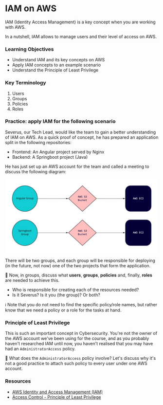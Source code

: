 # IAM on AWS

IAM (Identity Access Management) is a key concept when you are working with AWS.

In a nutshell, IAM allows to manage users and their level of access on AWS.

### Learning Objectives
- Understand IAM and its key concepts on AWS
- Apply IAM concepts to an example scenario
- Understand the Principle of Least Privilege


### Key Terminology

1. Users
2. Groups
3. Policies
4. Roles


### Practice: apply IAM for the following scenario

Severus, our Tech Lead, would like the team to gain a better understanding of IAM on AWS. As a quick proof of concept, he has prepared an application split in the following repositories:

- Frontend: An Angular project served by Nginx
- Backend: A Springboot project (Java)

He has just set up an AWS account for the team and called a meeting to discuss the following diagram:

![IAM on AWS scenario](assets/iam-on-aws.jpg?raw=true "IAM on AWS scenario")

There will be two groups, and each group will be responsible for deploying (in the future, not now) one of the two projects that form the application.

:pencil: Now, in groups, discuss what **users**, **groups**, **policies** and, finally, **roles** are needed to achieve this.
- Who is responsible for creating each of the resources needed?
- Is it Severus? Is it you (the group)? Or both?

:information_source: Note that you do not need to find the specific policy/role names, but rather know that we need a policy or a role for the tasks at hand.


### Principle of Least Privilege

This is such an important concept in Cybersecurity. You're not the owner of the AWS account we've been using for the course, and as you probably haven't researched IAM until now, you haven't realised that you may have had an `AdministratorAccess` policy.

:brain: What does the `AdministratorAccess` policy involve? Let's discuss why it's not a good practice to attach such policy to every user under one AWS account.


### Resources

- [AWS Identity and Access Management (IAM)](https://aws.amazon.com/iam/)
- [Access Control - Principle of Least Privilege](https://owasp.org/www-community/Access_Control#:~:text=In%20security%2C%20the%20Principle%20of,be%20limited%20in%20this%20manner.)
